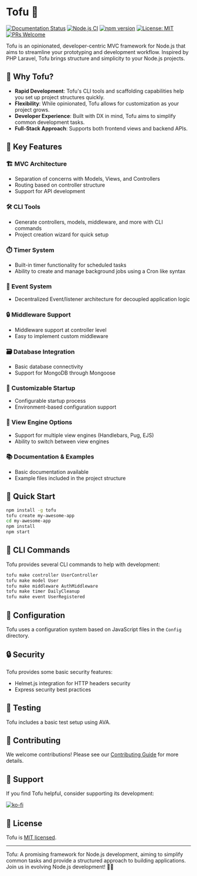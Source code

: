 # Tofu 🍢

[![Documentation Status](https://readthedocs.org/projects/tofujs/badge/?version=latest)](https://tofujs.readthedocs.io/en/latest/?badge=latest)
[![Node.js CI](https://github.com/SirProdigle/Tofu/workflows/Node.js/badge.svg)](https://github.com/SirProdigle/Tofu/actions?query=workflow%3ANode.js)
[![npm version](https://badge.fury.io/js/tofu.svg)](https://badge.fury.io/js/tofu)
[![License: MIT](https://img.shields.io/badge/License-MIT-yellow.svg)](https://opensource.org/licenses/MIT)
[![PRs Welcome](https://img.shields.io/badge/PRs-welcome-brightgreen.svg?style=flat-square)](http://makeapullrequest.com)

Tofu is an opinionated, developer-centric MVC framework for Node.js that aims to streamline your prototyping and development workflow. Inspired by PHP Laravel, Tofu brings structure and simplicity to your Node.js projects.

## 🚀 Why Tofu?

- **Rapid Development**: Tofu's CLI tools and scaffolding capabilities help you set up project structures quickly.
- **Flexibility**: While opinionated, Tofu allows for customization as your project grows.
- **Developer Experience**: Built with DX in mind, Tofu aims to simplify common development tasks.
- **Full-Stack Approach**: Supports both frontend views and backend APIs.

## 🌟 Key Features

### 🏗️ MVC Architecture
- Separation of concerns with Models, Views, and Controllers
- Routing based on controller structure
- Support for API development

### 🛠️ CLI Tools
- Generate controllers, models, middleware, and more with CLI commands
- Project creation wizard for quick setup

### ⏱️ Timer System
- Built-in timer functionality for scheduled tasks
- Ability to create and manage background jobs using a Cron like syntax

### 📡 Event System
- Decentralized Event/listener architecture for decoupled application logic

### 🔒 Middleware Support
- Middleware support at controller level
- Easy to implement custom middleware

### 🗃️ Database Integration
- Basic database connectivity
- Support for MongoDB through Mongoose

### 🔧 Customizable Startup
- Configurable startup process
- Environment-based configuration support

### 🎨 View Engine Options
- Support for multiple view engines (Handlebars, Pug, EJS)
- Ability to switch between view engines

### 📚 Documentation & Examples
- Basic documentation available
- Example files included in the project structure

## 🏁 Quick Start

```bash
npm install -g tofu
tofu create my-awesome-app
cd my-awesome-app
npm install
npm start
```

## 🧰 CLI Commands

Tofu provides several CLI commands to help with development:

```bash
tofu make controller UserController
tofu make model User
tofu make middleware AuthMiddleware
tofu make timer DailyCleanup
tofu make event UserRegistered
```

## 🔧 Configuration

Tofu uses a configuration system based on JavaScript files in the `Config` directory.

## 🔒 Security

Tofu provides some basic security features:

- Helmet.js integration for HTTP headers security
- Express security best practices

## 🧪 Testing

Tofu includes a basic test setup using AVA.

## 🤝 Contributing

We welcome contributions! Please see our [Contributing Guide](CONTRIBUTING.md) for more details.

## 💖 Support

If you find Tofu helpful, consider supporting its development:

[![ko-fi](https://ko-fi.com/img/githubbutton_sm.svg)](https://ko-fi.com/L4L43JH5Z)

## 📄 License

Tofu is [MIT licensed](./LICENSE).

---

Tofu: A promising framework for Node.js development, aiming to simplify common tasks and provide a structured approach to building applications. Join us in evolving Node.js development! 🚀🥢
